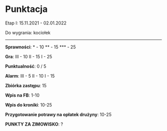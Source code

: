 # Punktacja

Etap I: 15.11.2021 - 02.01.2022

Do wygrania: kociołek

<hr>

__Sprawności__: \* - 10 \*\* - 15 \*\*\* - 25

__Gra__: III - 10 II - 15 I - 25

__Punktualność__: 0 / 5

__Alarm__: III - 5 II - 10 I - 15

__Zbiórka zastępu__: 15

__Wpis na FB__: 1-10

__Wpis do kroniki__: 10-25

__Przygotowanie potrawy na opłatek drużyny__: 10-25

__PUNKTY ZA ZIMOWISKO__: ?
